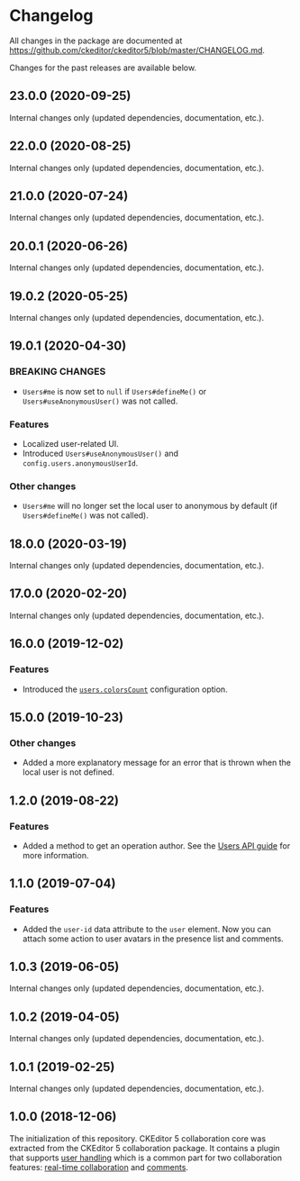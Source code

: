 Changelog
=========

All changes in the package are documented at https://github.com/ckeditor/ckeditor5/blob/master/CHANGELOG.md.

Changes for the past releases are available below.


## 23.0.0 (2020-09-25)

Internal changes only (updated dependencies, documentation, etc.).


## 22.0.0 (2020-08-25)

Internal changes only (updated dependencies, documentation, etc.).

## 21.0.0 (2020-07-24)

Internal changes only (updated dependencies, documentation, etc.).


## 20.0.1 (2020-06-26)

Internal changes only (updated dependencies, documentation, etc.).


## 19.0.2 (2020-05-25)

Internal changes only (updated dependencies, documentation, etc.).


## 19.0.1 (2020-04-30)

### BREAKING CHANGES

* `Users#me` is now set to `null` if `Users#defineMe()` or `Users#useAnonymousUser()` was not called.

### Features

* Localized user-related UI.
* Introduced `Users#useAnonymousUser()` and `config.users.anonymousUserId`.

### Other changes

* `Users#me` will no longer set the local user to anonymous by default (if `Users#defineMe()` was not called).


## 18.0.0 (2020-03-19)

Internal changes only (updated dependencies, documentation, etc.).


## 17.0.0 (2020-02-20)

Internal changes only (updated dependencies, documentation, etc.).


## 16.0.0 (2019-12-02)

### Features

* Introduced the [`users.colorsCount`](https://ckeditor.com/docs/ckeditor5/latest/features/collaboration/users.html#adding-more-users-colors) configuration option.


## 15.0.0 (2019-10-23)

### Other changes

* Added a more explanatory message for an error that is thrown when the local user is not defined.


## 1.2.0 (2019-08-22)

### Features

* Added a method to get an operation author. See the [Users API guide](https://ckeditor.com/docs/ckeditor5/latest/features/collaboration/users.html#operation-authors) for more information.


## 1.1.0 (2019-07-04)

### Features

* Added the `user-id` data attribute to the `user` element. Now you can attach some action to user avatars in the presence list and comments.


## 1.0.3 (2019-06-05)

Internal changes only (updated dependencies, documentation, etc.).


## 1.0.2 (2019-04-05)

Internal changes only (updated dependencies, documentation, etc.).


## 1.0.1 (2019-02-25)

Internal changes only (updated dependencies, documentation, etc.).


## 1.0.0 (2018-12-06)

The initialization of this repository. CKEditor&nbsp;5 collaboration core was extracted from the CKEditor&nbsp;5 collaboration package. It contains a plugin that supports [user handling](https://ckeditor.com/docs/ckeditor5/latest/features/collaboration/users.html) which is a common part for two collaboration features: [real-time collaboration](https://ckeditor.com/collaboration/real-time/) and [comments](https://ckeditor.com/collaboration/comments/).
